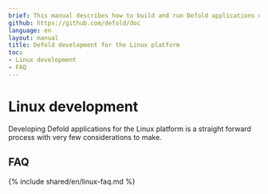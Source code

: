 ```yaml
---
brief: This manual describes how to build and run Defold applications on Linux
github: https://github.com/defold/doc
language: en
layout: manual
title: Defold development for the Linux platform
toc:
- Linux development
- FAQ
---
```


# Linux development

Developing Defold applications for the Linux platform is a straight forward process with very few considerations to make.

## FAQ
{% include shared/en/linux-faq.md %}